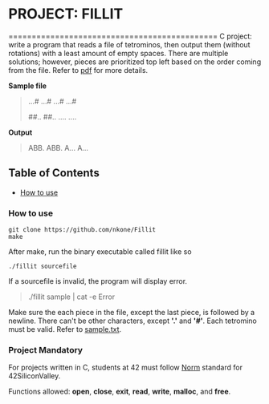 # PROJECT: FILLIT
=============================================
C project: write a program that reads a file of tetrominos, then output them (without rotations) with a least amount of empty spaces. There are multiple solutions; however, pieces are prioritized top left based on the order coming from the file. Refer to [pdf][pdf] for more details.

[pdf]:https://github.com/nkone/Fillit/blob/master/fillit.pdf

**Sample file**
>.\..# 
>.\..#
>.\..#
>.\..#
>
>\##.\.
>\##.\.
>.\.\.\.
>.\.\.\.

**Output**
>ABB\.
>ABB\.
>A.\.\.
>A.\.\.

## Table of Contents
* [How to use](#how)

### How to use
```
git clone https://github.com/nkone/Fillit
make
```
After make, run the binary executable called fillit like so
```
./fillit sourcefile
```
If a sourcefile is invalid, the program will display error.

>./fillit sample | cat -e
>Error

Make sure the each piece in the file, except the last piece, is followed by a newline. There can't be other characters, except **'.'** and **'#'**. Each tetromino must be valid. Refer to [sample.txt][sample].

[sample]:https://github.com/nkone/Fillit/blob/master/sample.txt

### Project Mandatory
For projects written in C, students at 42 must follow [Norm][norm] standard for 42SiliconValley.

Functions allowed: **open**, **close**, **exit**, **read**, **write**, **malloc**, and **free**.


[norm]:https://github.com/nkone/Fillit/blob/master/norme.en.pdf
